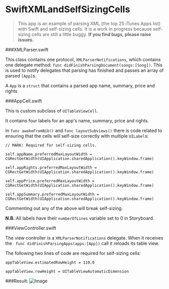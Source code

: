 SwiftXMLandSelfSizingCells
==========================

>This app is an example of parsing XML (the top 25 iTunes Apps list) with Swift and self-sizing cells. It is a work in progress because self-sizing cells are still a little buggy. **If you find bugs, please raise issues.**


###XMLParser.swift

This class contains one protocol, `XMLParserNotifications`, which contains one delegate method: `func didFinishParsingDocument(songs:[Song])`. This is used to notify delegates that parsing has finished and passes an array of parsed `[App]`s.

A `App` is a `struct` that contains a parsed app name, summary, price and rights

###AppCell.swift

This is custom subclass of `UITableViewCell`.

It contains four labels for an app's name, summary, price and rights.

In `func awakeFromNib()` and `func layoutSubviews()` there is code related to ensuring that the cells will self-size correctly with multiple `UILabel`s:

`// MARK: Required for self-sizing cells.`

`self.appName.preferredMaxLayoutWidth = CGRectGetWidth(UIApplication.sharedApplication().keyWindow.frame)`

`self.appRights.preferredMaxLayoutWidth = CGRectGetWidth(UIApplication.sharedApplication().keyWindow.frame)`

`self.appPrice.preferredMaxLayoutWidth = CGRectGetWidth(UIApplication.sharedApplication().keyWindow.frame)`

`self.appSummary.preferredMaxLayoutWidth = CGRectGetWidth(UIApplication.sharedApplication().keyWindow.frame)`

Commenting out any of the above will break self-sizing.

**N.B.**:All labels have their `numberOfLines` variable set to 0 in Storyboard.


###ViewController.swift

The view controller is a `XMLParserNotifications` delegate. When it receives the ` func didFinishParsingApps(apps:[App])` call it reloads its table view.

The following two lines of code are required for self-sizing cells:

`appTableView.estimatedRowHeight = 110.0`

`appTableView.rowHeight = UITableViewAutomaticDimension`

###Result:
![Image](https://www.dropbox.com/s/npr771sgdqumyi6/iOS%20Simulator%20Screen%20Shot%2015%20Aug%202014%209.28.31%20am.png?dl=1)





